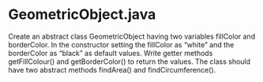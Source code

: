 # GeometricObject.java
Create an abstract class GeometricObject having two variables fillColor and borderColor. In the constructor setting the fillColor as “white” and the borderColor as “black” as default values. Write getter methods getFillColour() and getBorderColor() to return the values. The class should have two abstract methods findArea() and findCircumference().

